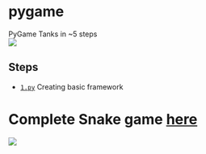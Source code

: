 # pygame
PyGame Tanks in ~5 steps <br/>
<img src="https://kapost-files-prod.s3.amazonaws.com/uploads/direct/1448371620-31-7346/HybridFluid_Embed.gif">
<h2>Steps</h2>
<ul>
<li><code><a href="https://github.com/AlekKras/pygame/blob/master/tanks/1.py">1.py</a></code> Creating basic framework </li>
</ul>
<h1> Complete Snake game <a href="https://github.com/AlekKras/pygame/blob/master/snake/snake.py">here</a></h1>
<img src="https://media.giphy.com/media/2lbhL8dSGMh8I/giphy.gif">

